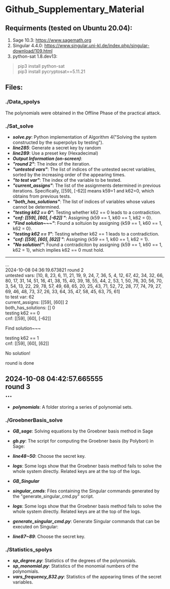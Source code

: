 # Github_Supplementary_Material

## Requirments (tested on Ubuntu 20.04):
1. Sage 10.3: https://www.sagemath.org
2. Singular 4.4.0: https://www.singular.uni-kl.de/index.php/singular-download/109.html
3. python-sat 1.8.dev13:
>pip3 install python-sat \
pip3 install pycryptosat==5.11.21



## Files:

### ./Data_spolys
The polynomials were obtained in the Offline Phase of the practical attack.

### ./Sat_solve

+ ***solve.py***: Python implementation of Algorithm 4("Solving the system constructed by the superpolys by testing").
+ ***line285***: Generate a secret key by random
+ ***line289***: Use a preset key (Hexadecimal)
+ ***Output Information (on-screen)***:
+ ***"round 2"***: The index of the iteration.
+ ***"untested vars"***: The list of indices of the untested secret variables, sorted by the increasing order of the appearing times.
+ ***"to test var"***: The index of the variable to be tested.
+ ***"current_assigns"***: The list of the assignments determined in previous iterations. Specifically, [[59], [-62]] means k59=1 and k62=0, which obtains from previous tests.
+ ***"both_has_solutions"***: The list of indices of variables whose values cannot be determined.
+ ***"testing k62 == 0"***: Testing whether k62 == 0 leads to a contradiction.
+ ***"cnf:  [[59], [60], [-62]] "***: Assigning {k59 == 1, k60 == 1, k62 = 0}.
+ ***"Find solution~~~"***: Found a soltuion by assigning {k59 == 1, k60 == 1, k62 = 0}.
+ ***"testing k62 == 1"***: Testing whether k62 == 1 leads to a contradiction.
+ ***"cnf:  [[59], [60], [62]] "***: Assigning {k59 == 1, k60 == 1, k62 = 1}.
+ ***"No solution!"***: Found a contradiciton by assigning {k59 == 1, k60 == 1, k62 = 1}, which implies k62 == 0 must hold.

---------------------------------------
...\
2024-10-08 04:36:19.673821
round 2 \
untested vars:  [10, 8, 23, 6, 11, 21, 19, 9, 24, 7, 36, 5, 4, 12, 67, 42, 34, 32, 66, 80, 17, 31, 14, 51, 16, 41, 38, 15, 40, 39, 18, 55, 44, 2, 53, 1, 50, 76, 30, 56, 70, 3, 54, 13, 22, 29, 78, 57, 49, 68, 65, 20, 25, 43, 71, 52, 72, 28, 77, 74, 79, 27, 69, 46, 48, 73, 37, 26, 33, 64, 35, 47, 58, 45, 63, 75, 61] \
to test var: 62\
current_assigns:  [[59], [60]] 2 \
both_has_solutions:  [] 0\
testing k62 == 0\
cnf:  [[59], [60], [-62]] 

Find solution~~~

testing k62 == 1\
cnf:  [[59], [60], [62]]

No solution!

round is done

2024-10-08 04:42:57.665555\
round 3\
...
------------------------------

+ ***polynomials***:  A folder storing a series of polynomial sets.

### ./GroebnerBasis_solve

+ ***GB_sage***: Solving equations by the Groebner basis method in Sage
+ ***gb.py***: The script for computing the Groebner basis (by Polybori) in Sage:
+ ***line48~50***: Choose the secret key.
+ ***logs***: Some logs show that the Groebner basis method fails to solve the whole system directly. Related keys are at the top of the logs.

+ ***GB_Singular***
+ ***singular_cmds***: Files containing the Singular commands generated by the "generate_singular_cmd.py" script.
+ ***logs***: Some logs show that the Groebner basis method fails to solve the whole system directly. Related keys are at the top of the logs.
+ ***generate_singular_cmd.py***: Generate Singular commands that can be executed on Singular:
+ ***line87~89***: Choose the secret key.

### ./Statistics_spolys

+ ***sp_degree.py***: Statistics of the degrees of the polynomials.
+ ***sp_monomial.py***: Statistics of the monomial numbers of the polynomials.
+ ***vars_frequency_832.py***: Statistics of the appearing times of the secret variables.



